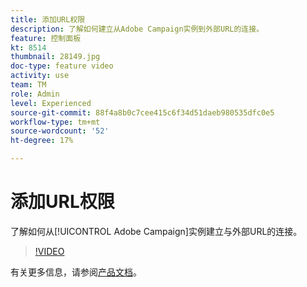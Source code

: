 ```yaml
---
title: 添加URL权限
description: 了解如何建立从Adobe Campaign实例到外部URL的连接。
feature: 控制面板
kt: 8514
thumbnail: 28149.jpg
doc-type: feature video
activity: use
team: TM
role: Admin
level: Experienced
source-git-commit: 88f4a8b0c7cee415c6f34d51daeb980535dfc0e5
workflow-type: tm+mt
source-wordcount: '52'
ht-degree: 17%

---
```


# 添加URL权限

了解如何从[!UICONTROL Adobe Campaign]实例建立与外部URL的连接。

>[!VIDEO](https://video.tv.adobe.com/v/28149?quality=12)

有关更多信息，请参阅[产品文档](https://experienceleague.adobe.com/docs/control-panel/using/instances-settings/url-permissions.html?lang=zh-Hans)。
